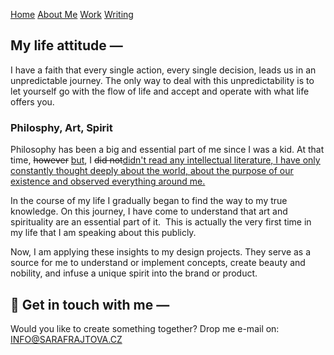 [Home](index.md) [About Me](./about.md) [Work](./work/index.md) [Writing](./writing/index.md)

## My life attitude —

I have a faith that every single action, every single decision, leads us in an unpredictable journey. The only way to deal with this unpredictability is to let yourself go with the flow of life and accept and operate with what life offers you.


### Philosphy, Art, Spirit 

Philosophy has been a big and essential part of me since I was a kid. At that time, <del>however</del> <ins>but</ins>, I <del>did not</del><ins>didn't<ins> read any intellectual literature, I have only constantly thought deeply about the world, about the purpose of our existence and observed everything around me. 

In the course of my life I gradually began to find the way to my true knowledge. On this journey, I have come to understand that art and spirituality are an essential part of it.  This is actually the very first time in my life that I am speaking about this publicly.

Now, I am applying these insights to my design projects. They serve as a source for me to understand or implement concepts, create beauty and nobility, and infuse a unique spirit into the brand or product.
</br>

## :nazar_amulet: Get in touch with me —
Would you like to create something together? Drop me e-mail on: 
[INFO@SARAFRAJTOVA.CZ](mailto:info@sarafrajtova.cz)	
